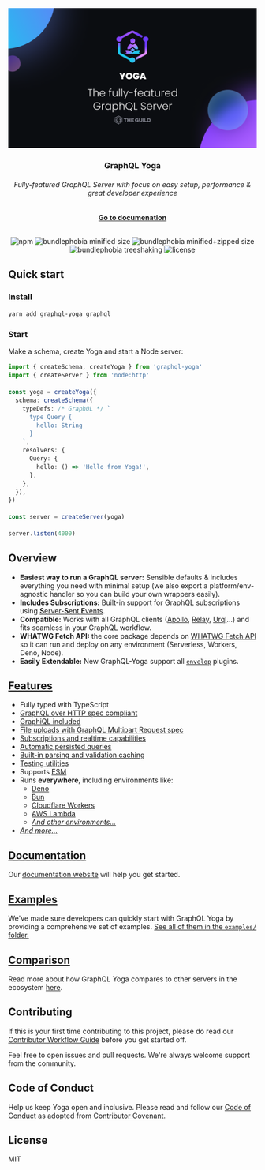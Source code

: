 <div align="center"><img src="./website/public/cover.png" width="720" /></div>

<div align="center">
  <h3>GraphQL Yoga</h3>
  <h6>Fully-featured GraphQL Server with focus on easy setup, performance & great developer experience</h6>
  <a href="https://www.the-guild.dev/graphql/yoga-server/v3"><b>Go to documenation</b></a>
</div>

<br />

<div align="center">

![npm](https://badgen.net/npm/v/graphql-yoga)
![bundlephobia minified size](https://badgen.net/bundlephobia/min/graphql-yoga)
![bundlephobia minified+zipped size](https://badgen.net/bundlephobia/minzip/graphql-yoga)
![bundlephobia treeshaking](https://badgen.net/bundlephobia/tree-shaking/graphql-yoga)
![license](https://badgen.net/github/license/dotansimha/graphql-yoga)

</div>

## Quick start

### Install

```sh
yarn add graphql-yoga graphql
```

### Start

Make a schema, create Yoga and start a Node server:

```ts
import { createSchema, createYoga } from 'graphql-yoga'
import { createServer } from 'node:http'

const yoga = createYoga({
  schema: createSchema({
    typeDefs: /* GraphQL */ `
      type Query {
        hello: String
      }
    `,
    resolvers: {
      Query: {
        hello: () => 'Hello from Yoga!',
      },
    },
  }),
})

const server = createServer(yoga)

server.listen(4000)
```

## Overview

- **Easiest way to run a GraphQL server:** Sensible defaults & includes everything you need with minimal setup (we also export a platform/env-agnostic handler so you can build your own wrappers easily).
- **Includes Subscriptions:** Built-in support for GraphQL subscriptions using [**S**erver-**S**ent **E**vents](https://developer.mozilla.org/en-US/docs/Web/API/Server-sent_events/Using_server-sent_events).
- **Compatible:** Works with all GraphQL clients ([Apollo](https://www.apollographql.com/docs/react/), [Relay](https://relay.dev/), [Urql](https://formidable.com/open-source/urql/)...) and fits seamless in your GraphQL workflow.
- **WHATWG Fetch API:** the core package depends on [WHATWG Fetch API](https://fetch.spec.whatwg.org/) so it can run and deploy on any environment (Serverless, Workers, Deno, Node).
- **Easily Extendable:** New GraphQL-Yoga support all [`envelop`](https://www.envelop.dev) plugins.

## [Features](https://www.the-guild.dev/graphql/yoga-server/v3)

- Fully typed with TypeScript
- [GraphQL over HTTP spec compliant](https://github.com/enisdenjo/graphql-http/tree/master/implementations/graphql-yoga)
- [GraphiQL included](https://www.the-guild.dev/graphql/yoga-server/v3/features/graphiql)
- [File uploads with GraphQL Multipart Request spec](https://www.the-guild.dev/graphql/yoga-server/v3/features/file-uploads)
- [Subscriptions and realtime capabilities](https://www.the-guild.dev/graphql/yoga-server/v3/features/subscriptions)
- [Automatic persisted queries](https://www.the-guild.dev/graphql/yoga-server/v3/features/automatic-persisted-queries)
- [Built-in parsing and validation caching](https://www.the-guild.dev/graphql/yoga-server/v3/features/parsing-and-validation-caching)
- [Testing utilities](https://www.the-guild.dev/graphql/yoga-server/v3/features/testing)
- Supports [ESM](https://developer.mozilla.org/en-US/docs/Web/JavaScript/Guide/Modules)
- Runs **everywhere**, including environments like:
  - [Deno](https://www.the-guild.dev/graphql/yoga-server/v3/integrations/integration-with-deno)
  - [Bun](https://www.the-guild.dev/graphql/yoga-server/v3/integrations/integration-with-bun)
  - [Cloudflare Workers](https://www.the-guild.dev/graphql/yoga-server/v3/integrations/integration-with-cloudflare-workers)
  - [AWS Lambda](https://www.the-guild.dev/graphql/yoga-server/v3/integrations/integration-with-aws-lambda)
  - [_And other environments..._](https://www.the-guild.dev/graphql/yoga-server/v3/integrations/z-other-environments)
- [_And more..._](https://www.the-guild.dev/graphql/yoga-server/v3)

## [Documentation](https://www.the-guild.dev/graphql/yoga-server/v3)

Our [documentation website](https://www.the-guild.dev/graphql/yoga-server/v3) will help you get started.

## [Examples](https://github.com/dotansimha/graphql-yoga/tree/readme/examples)

We've made sure developers can quickly start with GraphQL Yoga by providing a comprehensive set of examples. [See all of them in the `examples/` folder.](https://github.com/dotansimha/graphql-yoga/tree/readme/examples)

## [Comparison](https://www.the-guild.dev/graphql/yoga-server/v3/comparison)

Read more about how GraphQL Yoga compares to other servers in the ecosystem [here](https://www.the-guild.dev/graphql/yoga-server/v3/comparison).

## Contributing

If this is your first time contributing to this project, please do read our [Contributor Workflow Guide](https://github.com/the-guild-org/Stack/blob/master/CONTRIBUTING.md) before you get started off.

Feel free to open issues and pull requests. We're always welcome support from the community.

## Code of Conduct

Help us keep Yoga open and inclusive. Please read and follow our [Code of Conduct](https://github.com/the-guild-org/Stack/blob/master/CODE_OF_CONDUCT.md) as adopted from [Contributor Covenant](https://www.contributor-covenant.org/).

## License

MIT

